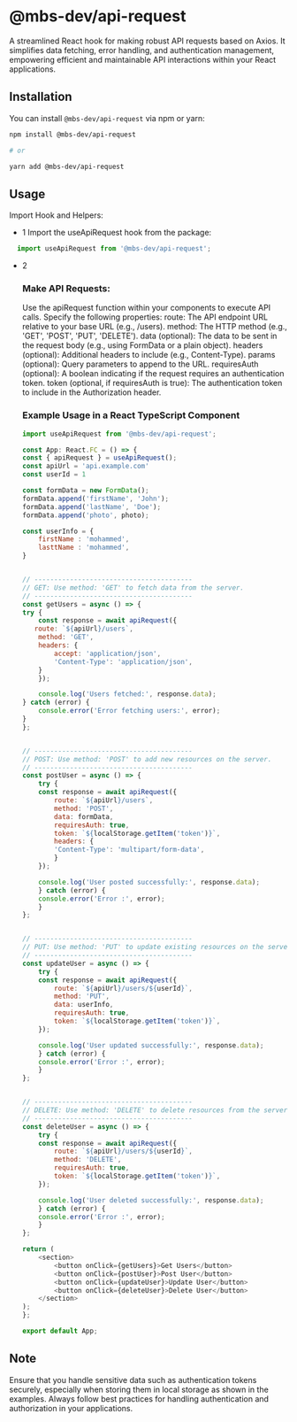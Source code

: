 # @mbs-dev/api-request

A streamlined React hook for making robust API requests based on Axios. It simplifies data fetching, error handling, and authentication management, empowering efficient and maintainable API interactions within your React applications.

## Installation

You can install `@mbs-dev/api-request` via npm or yarn:

```bash
npm install @mbs-dev/api-request

# or

yarn add @mbs-dev/api-request


```
## Usage

Import Hook and Helpers:

- 1
    Import the useApiRequest hook from the package:

```javascript
  import useApiRequest from '@mbs-dev/api-request';
  ```
  
- 2
  ### Make API Requests:

  Use the apiRequest function within your components to execute API calls. Specify the following properties:
  route: The API endpoint URL relative to your base URL (e.g., /users).
  method: The HTTP method (e.g., 'GET', 'POST', 'PUT', 'DELETE').
  data (optional): The data to be sent in the request body (e.g., using FormData or a plain object).
  headers (optional): Additional headers to include (e.g., Content-Type).
  params (optional): Query parameters to append to the URL.
  requiresAuth (optional): A boolean indicating if the request requires an authentication token.
  token (optional, if requiresAuth is true): The authentication token to include in the Authorization header.


  ### Example Usage in a React TypeScript Component

    ```javascript
    import useApiRequest from '@mbs-dev/api-request';

    const App: React.FC = () => {
    const { apiRequest } = useApiRequest();
    const apiUrl = 'api.example.com'
    const userId = 1

    const formData = new FormData();
    formData.append('firstName', 'John');
    formData.append('lastName', 'Doe');
    formData.append('photo', photo);

    const userInfo = {
        firstName : 'mohammed',
        lasttName : 'mohammed',
    }


    // ----------------------------------------
    // GET: Use method: 'GET' to fetch data from the server.
    // ----------------------------------------
    const getUsers = async () => {
    try {
        const response = await apiRequest({
       route: `${apiUrl}/users`,
        method: 'GET',
        headers: {
            accept: 'application/json',
            'Content-Type': 'application/json',
        }
        });

        console.log('Users fetched:', response.data);
    } catch (error) {
        console.error('Error fetching users:', error);
    }
    };


    // ----------------------------------------
    // POST: Use method: 'POST' to add new resources on the server.
    // ----------------------------------------
    const postUser = async () => {
        try {
        const response = await apiRequest({
            route: `${apiUrl}/users`,
            method: 'POST',
            data: formData,
            requiresAuth: true,
            token: `${localStorage.getItem('token')}`,
            headers: {
            'Content-Type': 'multipart/form-data',
            }
        });

        console.log('User posted successfully:', response.data);
        } catch (error) {
        console.error('Error :', error);
        }
    };


    // ----------------------------------------
    // PUT: Use method: 'PUT' to update existing resources on the server.
    // ----------------------------------------
    const updateUser = async () => {
        try {
        const response = await apiRequest({
            route: `${apiUrl}/users/${userId}`,
            method: 'PUT',
            data: userInfo,
            requiresAuth: true,
            token: `${localStorage.getItem('token')}`,
        });

        console.log('User updated successfully:', response.data);
        } catch (error) {
        console.error('Error :', error);
        }
    };


    // ----------------------------------------
    // DELETE: Use method: 'DELETE' to delete resources from the server.
    // ----------------------------------------
    const deleteUser = async () => {
        try {
        const response = await apiRequest({
            route: `${apiUrl}/users/${userId}`,
            method: 'DELETE',
            requiresAuth: true,
            token: `${localStorage.getItem('token')}`,
        });

        console.log('User deleted successfully:', response.data);
        } catch (error) {
        console.error('Error :', error);
        }
    };

    return (
        <section>
            <button onClick={getUsers}>Get Users</button>
            <button onClick={postUser}>Post User</button>
            <button onClick={updateUser}>Update User</button>
            <button onClick={deleteUser}>Delete User</button>
        </section>
    );
    };

    export default App;


## Note

Ensure that you handle sensitive data such as authentication tokens securely, especially when storing them in local storage as shown in the examples. Always follow best practices for handling authentication and authorization in your applications.
